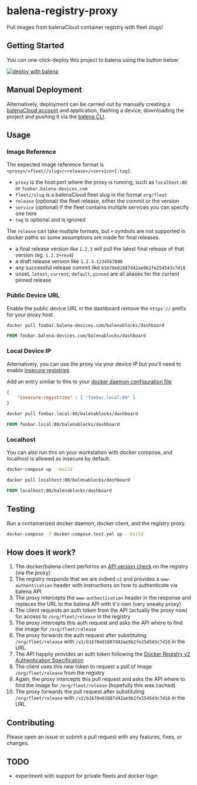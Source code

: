 # balena-registry-proxy

Pull images from balenaCloud container registry with fleet slugs!

## Getting Started

You can one-click-deploy this project to balena using the button below:

[![deploy with balena](https://balena.io/deploy.svg)](https://dashboard.balena-cloud.com/deploy?repoUrl=https://github.com/balena-io-playground/balena-registry-proxy)

## Manual Deployment

Alternatively, deployment can be carried out by manually creating a [balenaCloud account](https://dashboard.balena-cloud.com) and application,
flashing a device, downloading the project and pushing it via the [balena CLI](https://github.com/balena-io/balena-cli).

## Usage

### Image Reference

The expected image reference format is `<proxy>/<fleet//slug>/<release>/<service>[:tag]`.

- `proxy` is the host:port where the proxy is running, such as `localhost:80` or `foobar.balena-devices.com`
- `fleet//slug` is a balenaCloud fleet slug in the format `org/fleet`
- `release` (optional) the fleet release, either the commit or the version
- `service` (optional) if the fleet contains multiple services you can specify one here
- `tag` is optional and is ignored

The `release` can take multiple formats, but `+` symbols are not supported in docker paths so some assumptions are made for final releases.

- a final release version like `1.2.3` will pull the latest final release of that version (eg. `1.2.3+rev4`)
- a draft release version like `1.2.3-1234567890`
- any successful release commit like `b1678e01687d42ae9b2fe254543c7d18`
- unset, `latest`, `current`, `default`, `pinned` are all aliases for the current pinned release

### Public Device URL

Enable the public device URL in the dashboard remove the `https://` prefix for your proxy host.

```bash
docker pull foobar.balena-devices.com/balenablocks/dashboard
```

```dockerfile
FROM foobar.balena-devices.com/balenablocks/dashboard
```

### Local Device IP

Alternatively, you can use the proxy via your device IP but you'll need to enable [insecure registries](https://docs.docker.com/engine/reference/commandline/dockerd/#insecure-registries).

Add an entry similar to this to your [docker daemon configuration file](https://docs.docker.com/engine/reference/commandline/dockerd/#daemon-configuration-file)

```json
{
    "insecure-registries" : [ "foobar.local:80" ]
}
```

```bash
docker pull foobar.local:80/balenablocks/dashboard
```

```dockerfile
FROM foobar.local:80/balenablocks/dashboard
```

### Localhost

You can also run this on your workstation with docker compose, and localhost is allowed as insecure by default.

```bash
docker-compose up --build
```

```bash
docker pull localhost:80/balenablocks/dashboard
```

```dockerfile
FROM localhost:80/balenablocks/dashboard
```

## Testing

Run a containerized docker daemon, docker client, and the registry proxy.

```bash
docker-compose -f docker-compose.test.yml up --build
```

## How does it work?

1. The docker/balena client performs an [API version check](https://docs.docker.com/registry/spec/api/#api-version-check) on the registry (via the proxy)
2. The registry responds that we are indeed `v2` and provides a `www-authentication` header with instructions on how to authenticate via balena API
3. The proxy intercepts the `www-authentication` header in the response and replaces the URL to the balena API with it's own (very sneaky proxy)
4. The client requests an auth token from the API (actually the proxy now) for access to `/org/fleet/release` in the registry
5. The proxy intercepts this auth request and asks the API where to find the image for `/org/fleet/release`
6. The proxy forwards the auth request after substituting `/org/fleet/release` with `/v2/b1678e01687d42ae9b2fe254543c7d18` in the URL
7. The API happily provides an auth token following the [Docker Registry v2 Authentication Specification](https://docs.docker.com/registry/spec/auth/token/)
8. The client uses this new token to request a pull of image `/org/fleet/release` from the registry
9. Again, the proxy intercepts this pull request and asks the API where to find the image for `/org/fleet/release` (hopefully this was cached)
10. The proxy forwards the pull request after substituting `/org/fleet/release` with `/v2/b1678e01687d42ae9b2fe254543c7d18` in the URL

## Contributing

Please open an issue or submit a pull request with any features, fixes, or changes.

## TODO

- experiment with support for private fleets and docker login
